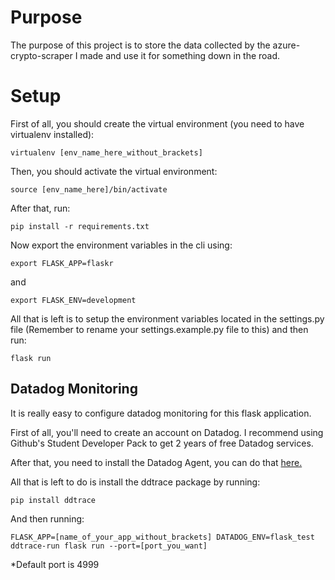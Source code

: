 # Purpose

The purpose of this project is to store the data collected by the azure-crypto-scraper I made and use it for something down in the road. 

# Setup 

First of all, you should create the virtual environment (you need to have virtualenv installed):
````
virtualenv [env_name_here_without_brackets]
`````
Then, you should activate the virtual environment:
````
source [env_name_here]/bin/activate
````
After that, run:
````
pip install -r requirements.txt
````
Now export the environment variables in the cli using:
````
export FLASK_APP=flaskr
`````
and 
`````
export FLASK_ENV=development
`````

All that is left is to setup the environment variables located in the settings.py file (Remember to rename your settings.example.py file to this) and then run:
````
flask run
`````

## Datadog Monitoring

It is really easy to configure datadog monitoring for this flask application.

First of all, you'll need to create an account on Datadog. I recommend using Github's Student Developer Pack to get 2 years of free Datadog services. 

After that, you need to install the Datadog Agent, you can do that [here.](https://app.datadoghq.com/account/settings?_gl=1*1t3z4bu*_ga*MTkyNzI2Njk5Mi4xNjI4NTM2MzUz*_ga_KN80RDFSQK*MTYzMDc2OTMwNC43LjEuMTYzMDc3MDQ4My4w&_ga=2.128954956.1356085242.1630732538-1927266992.1628536353#agent/overview)

All that is left to do is install the ddtrace package by running: 
`````
pip install ddtrace
`````
And then running:
`````
FLASK_APP=[name_of_your_app_without_brackets] DATADOG_ENV=flask_test ddtrace-run flask run --port=[port_you_want]
`````
*Default port is 4999
